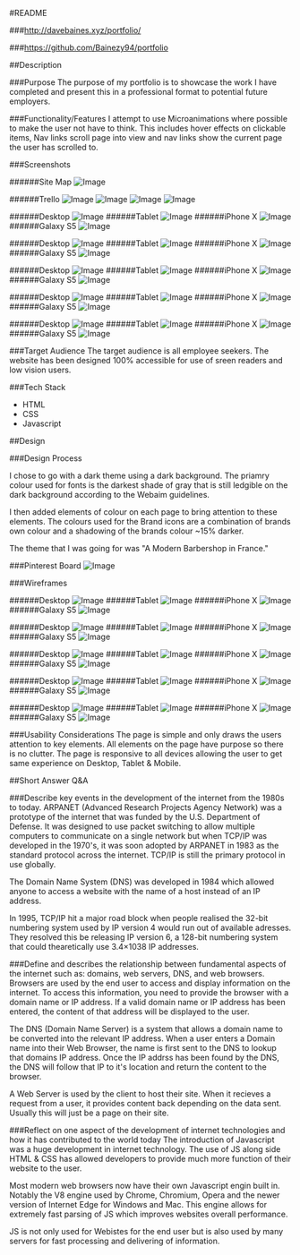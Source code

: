 #README

###http://davebaines.xyz/portfolio/

###https://github.com/Bainezy94/portfolio

##Description

###Purpose
The purpose of my portfolio is to showcase the work I have completed and present this in a professional format to potential future employers.

###Functionality/Features
I attempt to use Microanimations where possible to make the user not have to think. This includes hover effects on clickable items, Nav links scroll page into view and nav links show the current page the user has scrolled to.

###Screenshots

######Site Map
![Image](docs/sitemap.png)

######Trello
![Image](docs/trello/Trello1.png)
![Image](docs/trello/Trello2.png)
![Image](docs/trello/Trello3.png)
![Image](docs/trello/Trello4.png)

######Desktop
![Image](docs/screenshots/Page1-Device1.png)
######Tablet
![Image](docs/screenshots/Page1-Device2.png)
######iPhone X
![Image](docs/screenshots/Page1-Device3.png)
######Galaxy S5
![Image](docs/screenshots/Page1-Device4.png)

######Desktop
![Image](docs/screenshots/Page2-Device1.png)
######Tablet
![Image](docs/screenshots/Page2-Device2.png)
######iPhone X
![Image](docs/screenshots/Page2-Device2.png)
######Galaxy S5
![Image](docs/screenshots/Page2-Device2.png)

######Desktop
![Image](docs/screenshots/Page3-Device1.png)
######Tablet
![Image](docs/screenshots/Page3-Device2.png)
######iPhone X
![Image](docs/screenshots/Page3-Device3.png)
######Galaxy S5
![Image](docs/screenshots/Page3-Device4.png)

######Desktop
![Image](docs/screenshots/Page4-Device1.png)
######Tablet
![Image](docs/screenshots/Page4-Device2.png)
######iPhone X
![Image](docs/screenshots/Page4-Device3.png)
######Galaxy S5
![Image](docs/screenshots/Page4-Device4.png)

######Desktop
![Image](docs/screenshots/Page5-Device1.png)
######Tablet
![Image](docs/screenshots/Page5-Device2.png)
######iPhone X
![Image](docs/screenshots/Page5-Device3.png)
######Galaxy S5
![Image](docs/screenshots/Page5-Device4.png)

###Target Audience
The target audience is all employee seekers. The website has been designed 100% accessible for use of sreen readers and low vision users.

###Tech Stack
- HTML
- CSS
- Javascript

##Design

###Design Process

I chose to go with a dark theme using a dark background. The priamry colour used for fonts is the darkest shade of gray that is still ledgible on the dark background according to the Webaim guidelines.

I then added elements of colour on each page to bring attention to these elements. The colours used for the Brand icons are a combination of brands own colour and a shadowing of the brands colour ~15% darker.

The theme that I was going for was "A Modern Barbershop in France."

###Pinterest Board
![Image](docs/pinterest.png)

###Wireframes

######Desktop
![Image](docs/wireframes/Page1-Device1.png)
######Tablet
![Image](docs/wireframes/Page1-Device2.png)
######iPhone X
![Image](docs/wireframes/Page1-Device3.png)
######Galaxy S5
![Image](docs/wireframes/Page1-Device4.png)

######Desktop
![Image](docs/wireframes/Page2-Device1.png)
######Tablet
![Image](docs/wireframes/Page2-Device2.png)
######iPhone X
![Image](docs/wireframes/Page2-Device3.png)
######Galaxy S5
![Image](docs/wireframes/Page2-Device4.png)

######Desktop
![Image](docs/wireframes/Page3-Device1.png)
######Tablet
![Image](docs/wireframes/Page3-Device2.png)
######iPhone X
![Image](docs/wireframes/Page3-Device3.png)
######Galaxy S5
![Image](docs/wireframes/Page3-Device4.png)

######Desktop
![Image](docs/wireframes/Page4-Device1.png)
######Tablet
![Image](docs/wireframes/Page4-Device2.png)
######iPhone X
![Image](docs/wireframes/Page4-Device3.png)
######Galaxy S5
![Image](docs/wireframes/Page4-Device4.png)

######Desktop
![Image](docs/wireframes/Page5-Device1.png)
######Tablet
![Image](docs/wireframes/Page5-Device2.png)
######iPhone X
![Image](docs/wireframes/Page5-Device3.png)
######Galaxy S5
![Image](docs/wireframes/Page5-Device4.png)


###Usability Considerations
The page is simple and only draws the users attention to key elements. All elements on the page have purpose so there is no clutter. The page is responsive to all devices allowing the user to get same experience on Desktop, Tablet & Mobile.

##Short Answer Q&A

###Describe key events in the development of the internet from the 1980s to today.
ARPANET (Advanced Research Projects Agency Network) was a prototype of the internet that was funded by the U.S. Department of Defense. It was designed to use packet switching to allow multiple computers to communicate on a single network but when TCP/IP was developed in the 1970's, it was soon adopted by ARPANET in 1983 as the standard  protocol across the internet. TCP/IP is still the primary protocol in use globally.

The Domain Name System (DNS) was developed in 1984 which allowed anyone to access a website with the name of a host instead of an IP address.

In 1995, TCP/IP hit a major road block when people realised the 32-bit numbering system used by IP version 4 would run out of available adresses. They resolved this be releasing IP version 6, a 128-bit numbering system that could thearetically use 3.4×1038 IP addresses.

###Define and describes the relationship between fundamental aspects of the internet such as: domains, web servers, DNS, and web browsers.
Browsers are used by the end user to access and display information on the internet. To access this information, you need to provide the browser with a domain name or IP address. If a valid domain name or IP address has been entered, the content of that address will be displayed to the user.

The DNS (Domain Name Server) is a system that allows a domain name to be converted into the relevant IP address. When a user enters a Domain name into their Web Browser, the name is first sent to the DNS to lookup that domains IP address. Once the IP addrss has been found by the DNS, the DNS will follow that IP to it's location and return the content to the browser. 

A Web Server is used by the client to host their site. When it recieves a request from a user, it provides content back depending on the data sent. Usually this will just be a page on their site.

###Reflect on one aspect of the development of internet technologies and how it has contributed to the world today
The introduction of Javascript was a huge development in internet technology. The use of JS along side HTML & CSS has allowed developers to provide much more function of their website to the user.

Most modern web browsers now have their own Javascript engin built in. Notably the V8 engine used by Chrome, Chromium, Opera and the newer version of Internet Edge for Windows and Mac. This engine allows for extremely fast parsing of JS which improves websites overall performance.

JS is not only used for Webistes for the end user but is also used by many servers for fast processing and delivering of information. 
